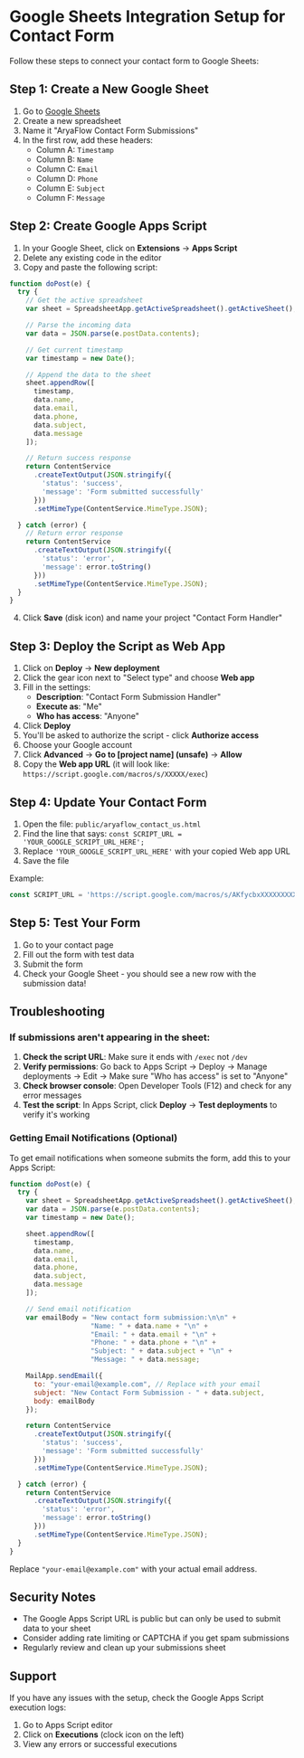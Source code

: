 # Google Sheets Integration Setup for Contact Form

Follow these steps to connect your contact form to Google Sheets:

## Step 1: Create a New Google Sheet

1. Go to [Google Sheets](https://sheets.google.com)
2. Create a new spreadsheet
3. Name it "AryaFlow Contact Form Submissions"
4. In the first row, add these headers:
   - Column A: `Timestamp`
   - Column B: `Name`
   - Column C: `Email`
   - Column D: `Phone`
   - Column E: `Subject`
   - Column F: `Message`

## Step 2: Create Google Apps Script

1. In your Google Sheet, click on **Extensions** → **Apps Script**
2. Delete any existing code in the editor
3. Copy and paste the following script:

```javascript
function doPost(e) {
  try {
    // Get the active spreadsheet
    var sheet = SpreadsheetApp.getActiveSpreadsheet().getActiveSheet();

    // Parse the incoming data
    var data = JSON.parse(e.postData.contents);

    // Get current timestamp
    var timestamp = new Date();

    // Append the data to the sheet
    sheet.appendRow([
      timestamp,
      data.name,
      data.email,
      data.phone,
      data.subject,
      data.message
    ]);

    // Return success response
    return ContentService
      .createTextOutput(JSON.stringify({
        'status': 'success',
        'message': 'Form submitted successfully'
      }))
      .setMimeType(ContentService.MimeType.JSON);

  } catch (error) {
    // Return error response
    return ContentService
      .createTextOutput(JSON.stringify({
        'status': 'error',
        'message': error.toString()
      }))
      .setMimeType(ContentService.MimeType.JSON);
  }
}
```

4. Click **Save** (disk icon) and name your project "Contact Form Handler"

## Step 3: Deploy the Script as Web App

1. Click on **Deploy** → **New deployment**
2. Click the gear icon next to "Select type" and choose **Web app**
3. Fill in the settings:
   - **Description**: "Contact Form Submission Handler"
   - **Execute as**: "Me"
   - **Who has access**: "Anyone"
4. Click **Deploy**
5. You'll be asked to authorize the script - click **Authorize access**
6. Choose your Google account
7. Click **Advanced** → **Go to [project name] (unsafe)** → **Allow**
8. Copy the **Web app URL** (it will look like: `https://script.google.com/macros/s/XXXXX/exec`)

## Step 4: Update Your Contact Form

1. Open the file: `public/aryaflow_contact_us.html`
2. Find the line that says: `const SCRIPT_URL = 'YOUR_GOOGLE_SCRIPT_URL_HERE';`
3. Replace `'YOUR_GOOGLE_SCRIPT_URL_HERE'` with your copied Web app URL
4. Save the file

Example:
```javascript
const SCRIPT_URL = 'https://script.google.com/macros/s/AKfycbxXXXXXXXXXXXXXXXXXXXXX/exec';
```

## Step 5: Test Your Form

1. Go to your contact page
2. Fill out the form with test data
3. Submit the form
4. Check your Google Sheet - you should see a new row with the submission data!

## Troubleshooting

### If submissions aren't appearing in the sheet:

1. **Check the script URL**: Make sure it ends with `/exec` not `/dev`
2. **Verify permissions**: Go back to Apps Script → Deploy → Manage deployments → Edit → Make sure "Who has access" is set to "Anyone"
3. **Check browser console**: Open Developer Tools (F12) and check for any error messages
4. **Test the script**: In Apps Script, click **Deploy** → **Test deployments** to verify it's working

### Getting Email Notifications (Optional)

To get email notifications when someone submits the form, add this to your Apps Script:

```javascript
function doPost(e) {
  try {
    var sheet = SpreadsheetApp.getActiveSpreadsheet().getActiveSheet();
    var data = JSON.parse(e.postData.contents);
    var timestamp = new Date();

    sheet.appendRow([
      timestamp,
      data.name,
      data.email,
      data.phone,
      data.subject,
      data.message
    ]);

    // Send email notification
    var emailBody = "New contact form submission:\n\n" +
                    "Name: " + data.name + "\n" +
                    "Email: " + data.email + "\n" +
                    "Phone: " + data.phone + "\n" +
                    "Subject: " + data.subject + "\n" +
                    "Message: " + data.message;

    MailApp.sendEmail({
      to: "your-email@example.com", // Replace with your email
      subject: "New Contact Form Submission - " + data.subject,
      body: emailBody
    });

    return ContentService
      .createTextOutput(JSON.stringify({
        'status': 'success',
        'message': 'Form submitted successfully'
      }))
      .setMimeType(ContentService.MimeType.JSON);

  } catch (error) {
    return ContentService
      .createTextOutput(JSON.stringify({
        'status': 'error',
        'message': error.toString()
      }))
      .setMimeType(ContentService.MimeType.JSON);
  }
}
```

Replace `"your-email@example.com"` with your actual email address.

## Security Notes

- The Google Apps Script URL is public but can only be used to submit data to your sheet
- Consider adding rate limiting or CAPTCHA if you get spam submissions
- Regularly review and clean up your submissions sheet

## Support

If you have any issues with the setup, check the Google Apps Script execution logs:
1. Go to Apps Script editor
2. Click on **Executions** (clock icon on the left)
3. View any errors or successful executions
